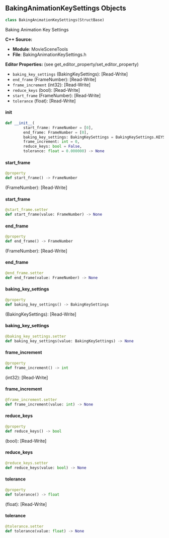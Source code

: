 ## BakingAnimationKeySettings Objects

```python
class BakingAnimationKeySettings(StructBase)
```

Baking Animation Key Settings

**C++ Source:**

- **Module**: MovieSceneTools
- **File**: BakingAnimationKeySettings.h

**Editor Properties:** (see get_editor_property/set_editor_property)

- ``baking_key_settings`` (BakingKeySettings):  [Read-Write]
- ``end_frame`` (FrameNumber):  [Read-Write]
- ``frame_increment`` (int32):  [Read-Write]
- ``reduce_keys`` (bool):  [Read-Write]
- ``start_frame`` (FrameNumber):  [Read-Write]
- ``tolerance`` (float):  [Read-Write]

<a id="unreal.BakingAnimationKeySettings.__init__"></a>

#### __init__

```python
def __init__(
        start_frame: FrameNumber = [0],
        end_frame: FrameNumber = [0],
        baking_key_settings: BakingKeySettings = BakingKeySettings.KEYS_ONLY,
        frame_increment: int = 0,
        reduce_keys: bool = False,
        tolerance: float = 0.000000) -> None
```

<a id="unreal.BakingAnimationKeySettings.start_frame"></a>

#### start_frame

```python
@property
def start_frame() -> FrameNumber
```

(FrameNumber):  [Read-Write]

<a id="unreal.BakingAnimationKeySettings.start_frame"></a>

#### start_frame

```python
@start_frame.setter
def start_frame(value: FrameNumber) -> None
```

<a id="unreal.BakingAnimationKeySettings.end_frame"></a>

#### end_frame

```python
@property
def end_frame() -> FrameNumber
```

(FrameNumber):  [Read-Write]

<a id="unreal.BakingAnimationKeySettings.end_frame"></a>

#### end_frame

```python
@end_frame.setter
def end_frame(value: FrameNumber) -> None
```

<a id="unreal.BakingAnimationKeySettings.baking_key_settings"></a>

#### baking_key_settings

```python
@property
def baking_key_settings() -> BakingKeySettings
```

(BakingKeySettings):  [Read-Write]

<a id="unreal.BakingAnimationKeySettings.baking_key_settings"></a>

#### baking_key_settings

```python
@baking_key_settings.setter
def baking_key_settings(value: BakingKeySettings) -> None
```

<a id="unreal.BakingAnimationKeySettings.frame_increment"></a>

#### frame_increment

```python
@property
def frame_increment() -> int
```

(int32):  [Read-Write]

<a id="unreal.BakingAnimationKeySettings.frame_increment"></a>

#### frame_increment

```python
@frame_increment.setter
def frame_increment(value: int) -> None
```

<a id="unreal.BakingAnimationKeySettings.reduce_keys"></a>

#### reduce_keys

```python
@property
def reduce_keys() -> bool
```

(bool):  [Read-Write]

<a id="unreal.BakingAnimationKeySettings.reduce_keys"></a>

#### reduce_keys

```python
@reduce_keys.setter
def reduce_keys(value: bool) -> None
```

<a id="unreal.BakingAnimationKeySettings.tolerance"></a>

#### tolerance

```python
@property
def tolerance() -> float
```

(float):  [Read-Write]

<a id="unreal.BakingAnimationKeySettings.tolerance"></a>

#### tolerance

```python
@tolerance.setter
def tolerance(value: float) -> None
```

<a id="unreal.ControlToTransformMappings"></a>